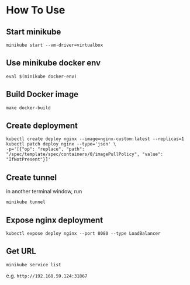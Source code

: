 # How To Use

## Start minikube

```
minikube start --vm-driver=virtualbox
```

## Use minikube docker env

```
eval $(minikube docker-env)
```

## Build Docker image

```
make docker-build
```

## Create deployment

```
kubectl create deploy nginx --image=nginx-custom:latest --replicas=1
kubectl patch deploy nginx --type='json' \
-p='[{"op": "replace", "path": "/spec/template/spec/containers/0/imagePullPolicy", "value": "IfNotPresent"}]'
```

## Create tunnel

in another terminal window, run

```
minikube tunnel
```

## Expose nginx deployment

```
kubectl expose deploy nginx --port 8080 --type LoadBalancer
```

## Get URL

```
minikube service list
```

e.g. `http://192.168.59.124:31867`
